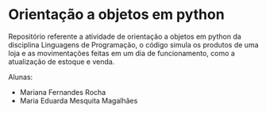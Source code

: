 # Orientação a objetos em python

Repositório referente a atividade de orientação a objetos em python da disciplina Linguagens de Programação, o código simula os produtos de uma loja e as movimentações feitas em um dia de funcionamento, como a atualização de estoque e venda.

Alunas:

* Mariana Fernandes Rocha
* Maria Eduarda Mesquita Magalhães
